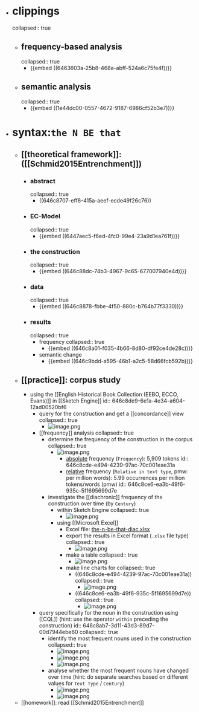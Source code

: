 - # clippings
  collapsed:: true
	- ## frequency-based analysis
	  collapsed:: true
		- {{embed ((6463603a-25b8-468a-abff-524a6c75fe4f))}}
	- ## semantic analysis
	  collapsed:: true
		- {{embed ((1e44dc00-0557-4672-9187-6986cf52b3e7))}}
- # syntax:`the N BE that`
	- ## [[theoretical framework]]: ([[Schmid2015Entrenchment]])
		- ### abstract
		  collapsed:: true
			- ((646c8707-eff6-415a-aeef-ecde49f26c76))
		- ### EC-Model
		  collapsed:: true
			- {{embed ((6447aec5-f6ed-4fc0-99e4-23a9d1ea761f))}}
		- ### the construction
		  collapsed:: true
			- {{embed ((646c88dc-74b3-4967-9c65-677007940e4d))}}
		- ### data
		  collapsed:: true
			- {{embed ((646c8878-fbbe-4f50-880c-b764b77f3330))}}
		- ### results
		  collapsed:: true
			- frequency
			  collapsed:: true
				- {{embed ((646c8a01-f035-4b66-8d80-df92ce4de28c))}}
			- semantic change
				- {{embed ((646c9bdd-a595-46b1-a2c5-58d66fcb592b))}}
	- ## [[practice]]: corpus study
		- using the [[English Historical Book Collection (EEBO, ECCO, Evans)]] in [[Sketch Engine]]
		  id:: 646c8de9-6e1a-4e34-a604-12ad00520bf6
			- query for the construction and get a [[concordance]] view
			  collapsed:: true
				- ![image.png](../assets/image_1686050711153_0.png)
			- [[frequency]] analysis
			  collapsed:: true
				- determine the frequency of the construction in the corpus
				  collapsed:: true
					- ![image.png](../assets/image_1686050646760_0.png)
						- [absolute]([[frequency/absolute]]) frequency (`Frequency`): 5,909 tokens
						  id:: 646c8cde-e494-4239-97ac-70c001eae31a
						- [relative]([[frequency/relative]]) frequency (`Relative in text type`, pmw: per million words): 5.99 occurrences per million tokens/words (pmw)
						  id:: 646c8ce6-ea3b-49f6-935c-5f1695699d7e
				- investigate the [[diachronic]] frequency of the construction over time (by `Century`)
					- within Sketch Engine
					  collapsed:: true
						- ![image.png](../assets/image_1686050837519_0.png)
					- using [[Microsoft Excel]]
						- Excel file: [the-n-be-that-diac.xlsx](../assets/the-n-be-that-diac_1686051292988_0.xlsx)
						- export the results in Excel format (`.xlsx` file type)
						  collapsed:: true
							- ![image.png](../assets/image_1686050920111_0.png)
						- make a table
						  collapsed:: true
							- ![image.png](../assets/image_1686051101901_0.png)
						- make line charts for
						  collapsed:: true
							- ((646c8cde-e494-4239-97ac-70c001eae31a))
							  collapsed:: true
								- ![image.png](../assets/image_1686051211377_0.png)
							- ((646c8ce6-ea3b-49f6-935c-5f1695699d7e))
							  collapsed:: true
								- ![image.png](../assets/image_1686051247474_0.png)
			- query specifically for the noun in the construction using [[CQL]] (hint: use the operator `within` preceding the construction)
			  id:: 646c8ab7-3d11-43d3-89d7-00d7944ebe60
			  collapsed:: true
				- identify the most frequent nouns used in the construction
				  collapsed:: true
					- ![image.png](../assets/image_1686051375921_0.png)
					- ![image.png](../assets/image_1686051540495_0.png)
					- ![image.png](../assets/image_1686051610569_0.png)
				- analyse whether the most frequent nouns have changed over time (hint: do separate searches based on different values for `Text Type` / `Century`)
					- ![image.png](../assets/image_1686051458309_0.png)
					- ![image.png](../assets/image_1686051675527_0.png)
	- [[homework]]: read [[Schmid2015Entrenchment]]
